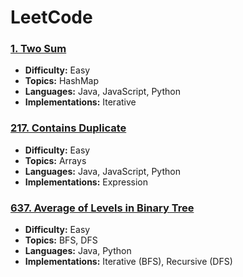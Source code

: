 # LeetCode

### [1. Two Sum](1.%20Two%20Sum)

* **Difficulty:** Easy
* **Topics:** HashMap
* **Languages:** Java, JavaScript, Python
* **Implementations:** Iterative

### [217. Contains Duplicate](217.%20Contains%20Duplicate)

* **Difficulty:** Easy
* **Topics:** Arrays
* **Languages:** Java, JavaScript, Python
* **Implementations:** Expression

### [637. Average of Levels in Binary Tree](637.%20Average%20of%20Levels%20in%20Binary%20Tree)

* **Difficulty:** Easy
* **Topics:** BFS, DFS
* **Languages:** Java, Python
* **Implementations:** Iterative (BFS), Recursive (DFS)